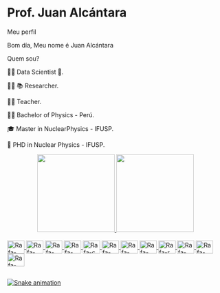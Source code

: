# Prof. Juan Alcántara
 Meu perfil
 
Bom día, Meu nome é Juan Alcántara

Quem sou?

🕵️‍♂️    Data Scientist 🥰.

👨‍🔬 📚 Researcher.

👨‍🏫    Teacher.

👨‍🎓    Bachelor of Physics - Perú.

🎓    Master in NuclearPhysics - IFUSP.

🍾    PHD in Nuclear Physics - IFUSP.

<div align="center">
  <a href="https://github.com/profjuanito">
  <img height="180em" src="https://github-readme-stats.vercel.app/api?username=profjuanito&show_icons=true&theme=dracula&include_all_commits=true&count_private=true"/>
  <img height="180em" src="https://github-readme-stats.vercel.app/api/top-langs/?username=profjuanito&layout=compact&langs_count=7&theme=dracula"/>

</div>

 <div style="display: inline_block"><br>
  <img align="center" alt="Rafa-linux" height="30" width="40" src="https://cdn.jsdelivr.net/gh/devicons/devicon/icons/linux/linux-original.svg">
  <img align="center" alt="Rafa-Ubuntu" height="30" width="40" src="https://cdn.jsdelivr.net/gh/devicons/devicon/icons/ubuntu/ubuntu-plain.svg">
  <img align="center" alt="Rafa-apple" height="30" width="40" src="https://cdn.jsdelivr.net/gh/devicons/devicon/icons/apple/apple-original.svg">
  <img align="center" alt="Rafa-latex" height="30" width="40" src="https://cdn.jsdelivr.net/gh/devicons/devicon/icons/latex/latex-original.svg">
  <img align="center" alt="Rafa-c" height="30" width="40" src="https://cdn.jsdelivr.net/gh/devicons/devicon/icons/c/c-original.svg">
  <img align="center" alt="Rafa-c++" height="30" width="40" src="https://cdn.jsdelivr.net/gh/devicons/devicon/icons/cplusplus/cplusplus-original.svg">
  <img align="center" alt="Rafa-phyton" height="30" width="40" src="https://cdn.jsdelivr.net/gh/devicons/devicon/icons/python/python-original.svg">
  <img align="center" alt="Rafa-mathlab" height="30" width="40" src="https://cdn.jsdelivr.net/gh/devicons/devicon/icons/matlab/matlab-original.svg">
  <img align="center" alt="Rafa-r" height="30" width="40" src="https://cdn.jsdelivr.net/gh/devicons/devicon/icons/r/r-original.svg">
  <img align="center" alt="Rafa-rstudio" height="30" width="40" src="https://cdn.jsdelivr.net/gh/devicons/devicon/icons/rstudio/rstudio-original.svg">
  <img align="center" alt="Rafa-mysql" height="30" width="40" src="https://cdn.jsdelivr.net/gh/devicons/devicon/icons/mysql/mysql-original.svg">
  <img align="center" alt="Rafa-spss" height="30" width="40" src="https://cdn.jsdelivr.net/gh/devicons/devicon/icons/spss/spss-original.svg">
  
</div>
 
 ##
  ![Snake animation](https://github.com/profjuanito/profjuanito/blob/output/github-contribution-grid-snake.svg)
